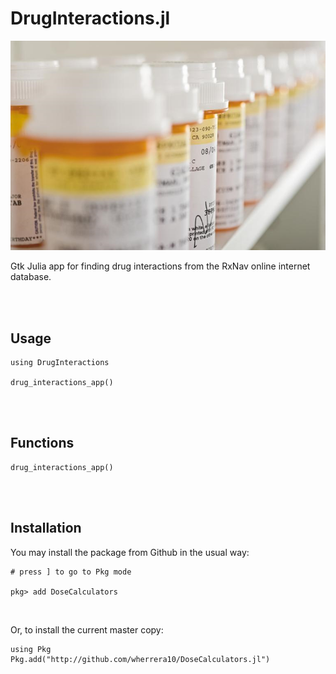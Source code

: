# DrugInteractions.jl

<img src="https://github.com/wherrera10/DrugInteractions.jl/blob/main/docs/src/bottles-from-nih-twitter.png">

Gtk Julia app for finding drug interactions from the RxNav online internet database. 

<br /><br />

## Usage
    
    using DrugInteractions

    drug_interactions_app()
    
<br /><br />

## Functions

    drug_interactions_app()


<br /><br />
  
## Installation
                                   
You may install the package from Github in the usual way:
<br />

    # press ] to go to Pkg mode
  
    pkg> add DoseCalculators
      
 <br />
  
 Or, to install the current master copy:
    
    using Pkg
    Pkg.add("http://github.com/wherrera10/DoseCalculators.jl")                          
  
 <br /> 
 

